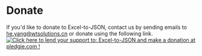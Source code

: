 # Donate

If you'd like to donate to Excel-to-JSON, contact us by sending emails to he.yang@wtsolutions.cn or donate using the following link.
<a href='https://pledgie.com/campaigns/33488'><img alt='Click here to lend your support to: Excel-to-JSON and make a donation at pledgie.com !' src='https://pledgie.com/campaigns/33488.png?skin_name=chrome' border='0' ></a>
